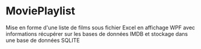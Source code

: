 # MoviePlaylist
Mise en forme d'une liste de films sous fichier Excel en affichage WPF avec informations récupérer sur les bases de données IMDB et stockage dans une base de données SQLITE
